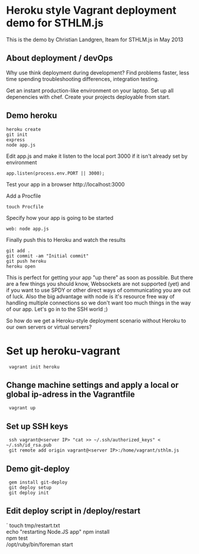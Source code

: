 Heroku style Vagrant deployment demo for STHLM.js
=================================================
 
This is the demo by Christian Landgren, Iteam for STHLM.js in May 2013

## About deployment / devOps

Why use think deployment during development? Find problems faster, less time spending troubleshooting differences, integration testing. 

Get an instant production-like environment on your laptop. 
Set up all depenencies with chef. Create your projects deployable from start. 

## Demo heroku
 
    heroku create
    git init
    express
    node app.js

Edit app.js and make it listen to the local port 3000 if it isn't already set by environment

    app.listen(process.env.PORT || 3000);

Test your app in a browser http://localhost:3000

Add a Procfile

    touch Procfile

Specify how your app is going to be started

    web: node app.js

Finally push this to Heroku and watch the results

    git add .
    git commit -am "Initial commit"
    git push heroku
    heroku open


This is perfect for getting your app "up there" as soon as possible. But there are a few things you should know, Websockets are not supported (yet) and if you want to use SPDY or other direct ways of communicating you are out of luck. Also the big advantage with node is it's resource free way of handling multiple connections so we don't want too much things in the way of our app. Let's go in to the SSH world ;)

So how do we get a Heroku-style deployment scenario without Heroku to our own servers or virtual servers?


Set up heroku-vagrant
===================

     vagrant init heroku    

## Change machine settings and apply a local or global ip-adress in the Vagrantfile

     vagrant up     

## Set up SSH keys

     ssh vagrant@<server IP> "cat >> ~/.ssh/authorized_keys" < ~/.ssh/id_rsa.pub    
     git remote add origin vagrant@<server IP>:/home/vagrant/sthlm.js     

## Demo git-deploy

     gem install git-deploy     
     git deploy setup     
     git deploy init    

## Edit deploy script in /deploy/restart

´ touch tmp/restart.txt     
     echo "restarting Node.JS app" 
     npm install    
     npm test     
     /opt/ruby/bin/foreman start    



